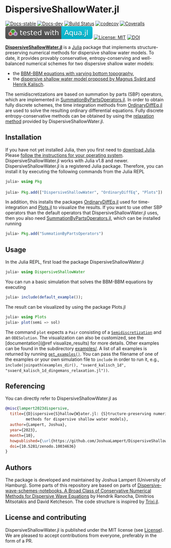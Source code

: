 # DispersiveShallowWater.jl

[![Docs-stable](https://img.shields.io/badge/docs-stable-blue.svg)](https://JoshuaLampert.github.io/DispersiveShallowWater.jl/stable)
[![Docs-dev](https://img.shields.io/badge/docs-dev-blue.svg)](https://JoshuaLampert.github.io/DispersiveShallowWater.jl/dev/)
[![Build Status](https://github.com/JoshuaLampert/DispersiveShallowWater.jl/actions/workflows/CI.yml/badge.svg?branch=main)](https://github.com/JoshuaLampert/DispersiveShallowWater.jl/actions/workflows/CI.yml?query=branch%3Amain)
[![codecov](https://codecov.io/gh/JoshuaLampert/DispersiveShallowWater.jl/graph/badge.svg)](https://codecov.io/gh/JoshuaLampert/DispersiveShallowWater.jl)
[![Coveralls](https://coveralls.io/repos/github/JoshuaLampert/DispersiveShallowWater.jl/badge.svg?branch=main)](https://coveralls.io/github/JoshuaLampert/DispersiveShallowWater.jl?branch=main)
[![Aqua QA](https://raw.githubusercontent.com/JuliaTesting/Aqua.jl/master/badge.svg)](https://github.com/JuliaTesting/Aqua.jl)
[![License: MIT](https://img.shields.io/badge/License-MIT-success.svg)](https://opensource.org/licenses/MIT)
[![DOI](https://zenodo.org/badge/635090135.svg)](https://zenodo.org/doi/10.5281/zenodo.10034636)

[**DispersiveShallowWater.jl**](https://github.com/JoshuaLampert/DispersiveShallowWater.jl) is a [Julia](https://julialang.org/) package that implements structure-preserving numerical methods for dispersive shallow water models.
To date, it provides provably conservative, entropy-conserving and well-balanced numerical schemes for two dispersive shallow water models:

* the [BBM-BBM equations with varying bottom topography](https://iopscience.iop.org/article/10.1088/1361-6544/ac3c29),
* the [dispersive shallow water model proposed by Magnus Svärd and Henrik Kalisch](https://arxiv.org/abs/2302.09924).

The semidiscretizations are based on summation by parts (SBP) operators, which are implemented in [SummationByPartsOperators.jl](https://github.com/ranocha/SummationByPartsOperators.jl/).
In order to obtain fully discrete schemes, the time integration methods from [OrdinaryDiffEq.jl](https://github.com/SciML/OrdinaryDiffEq.jl) are used to solve the resulting ordinary differential equations.
Fully discrete entropy-conservative methods can be obtained by using the [relaxation method](https://epubs.siam.org/doi/10.1137/19M1263662) provided by DispersiveShallowWater.jl.

## Installation

If you have not yet installed Julia, then you first need to [download Julia](https://julialang.org/downloads/). Please [follow the instructions for your operating system](https://julialang.org/downloads/platform/).
DispersiveShallowWater.jl works with Julia v1.8 and newer. DispersiveShallowWater.jl is a registered Julia package. Therefore, you can install it by executing the following commands from the Julia REPL
```julia
julia> using Pkg

julia> Pkg.add(["DispersiveShallowWater", "OrdinaryDiffEq", "Plots"])
```
In addition, this installs the packages [OrdinaryDiffEq.jl](https://github.com/SciML/OrdinaryDiffEq.jl) used for time-integration and [Plots.jl](https://github.com/JuliaPlots/Plots.jl) to visualize the results.
If you want to use other SBP operators than the default operators that DispersiveShallowWater.jl uses, then you also need [SummationByPartsOperators.jl](https://github.com/ranocha/SummationByPartsOperators.jl),
which can be installed running
```julia
julia> Pkg.add("SummationByPartsOperators")
```

## Usage

In the Julia REPL, first load the package DispersiveShallowWater.jl
```julia
julia> using DispersiveShallowWater
```

You can run a basic simulation that solves the BBM-BBM equations by executing
```julia
julia> include(default_example());
```
The result can be visualized by using the package Plots.jl
```julia
julia> using Plots
julia> plot(semi => sol)
```
The command `plot` expects a `Pair` consisting of a [`Semidiscretization`](@ref) and an `ODESolution`. The visualization can also be customized, see the [documentation](@ref visualize_results)
for more details. Other examples can be found in the subdirectory [examples/](https://github.com/JoshuaLampert/DispersiveShallowWater.jl/tree/main/examples).
A list of all examples is returned by running [`get_examples()`](@ref). You can pass the filename of one of the examples or your own simulation file to `include` in order to run it,
e.g., `include(joinpath(examples_dir(), "svaerd_kalisch_1d", "svaerd_kalisch_1d_dingemans_relaxation.jl"))`.

## Referencing

You can directly refer to DispersiveShallowWater.jl as
```bibtex
@misc{lampert2023dispersive,
  title={{D}ispersive{S}hallow{W}ater.jl: {S}tructure-preserving numerical
         methods for dispersive shallow water models},
  author={Lampert, Joshua},
  year={2023},
  month={10},
  howpublished={\url{https://github.com/JoshuaLampert/DispersiveShallowWater.jl}},
  doi={10.5281/zenodo.10034636}
}
```

## Authors

The package is developed and maintained by Joshua Lampert (University of Hamburg).
Some parts of this repository are based on parts of [Dispersive-wave-schemes-notebooks. A Broad Class of Conservative Numerical Methods for Dispersive Wave Equations](https://github.com/ranocha/Dispersive-wave-schemes-notebooks)
by Hendrik Ranocha, Dimitrios Mitsotakis and David Ketcheson. The code structure is inspired by [Trixi.jl](https://github.com/trixi-framework/Trixi.jl/).

## License and contributing

DispersiveShallowWater.jl is published under the MIT license (see [License](https://github.com/JoshuaLampert/DispersiveShallowWater.jl/blob/main/LICENSE)). We are pleased to accept contributions from everyone, preferably in the form of a PR.
